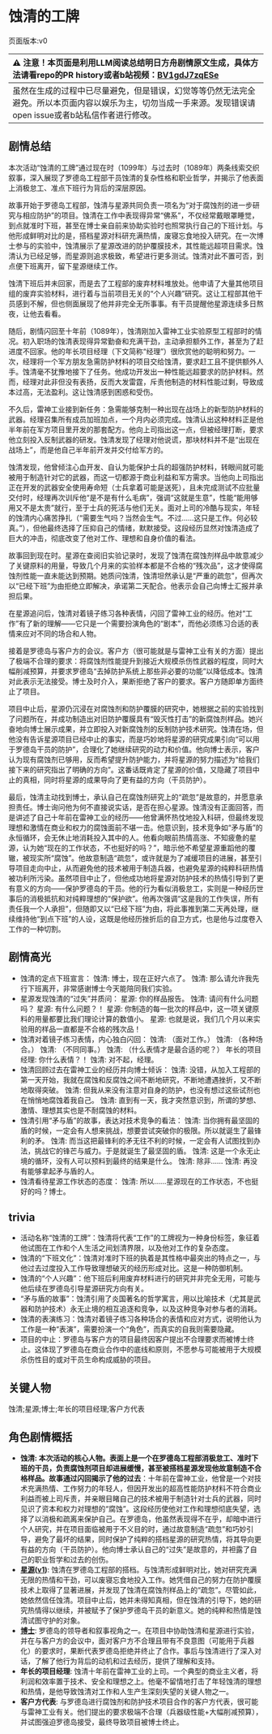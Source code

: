 # 蚀清的工牌
页面版本:v0
 

| :warning: 注意！本页面是利用LLM阅读总结明日方舟剧情原文生成，具体方法请看repo的PR history或者b站视频：[BV1gdJ7zqESe](https://www.bilibili.com/video/BV1gdJ7zqESe/)         |
|:----------------------------|
| 虽然在生成的过程中已尽量避免，但是错误，幻觉等等仍然无法完全避免。所以本页面内容以娱乐为主，切勿当成一手来源。发现错误请open issue或者b站私信作者进行修改。|



## 剧情总结
本次活动“蚀清的工牌”通过现在时（1099年）与过去时（1089年）两条线索交织叙事，深入展现了罗德岛工程部干员蚀清的复杂性格和职业哲学，并揭示了他表面上消极怠工、准点下班行为背后的深层原因。

故事开始于罗德岛工程部，蚀清与星源共同负责一项名为“对于腐蚀剂的进一步研究与相应防护”的项目。蚀清在工作中表现得异常“佛系”，不仅经常戴眼罩睡觉，到点就准时下班，甚至在博士亲自前来协助实验时也照常执行自己的下班计划。与他形成鲜明对比的是，搭档星源对科研充满热情，废寝忘食地投入研究。在一次博士参与的实验中，蚀清展示了星源改进的防护覆膜技术，其性能远超项目需求。蚀清认为已经足够，而星源则追求极致，希望进行更多测试。蚀清对此不置可否，到点便下班离开，留下星源继续工作。

蚀清下班后并未回家，而是去了工程部的废弃材料堆放处。他申请了大量其他项目组的废弃实验材料，进行着与当前项目无关的“个人兴趣”研究。这让工程部其他干员感到不解，但也侧面展现了他并非完全无所事事。有干员提醒他星源连续多日熬夜，让他去看看。

随后，剧情闪回至十年前（1089年），蚀清刚加入雷神工业实验原型工程部时的情况。初入职场的蚀清表现得异常勤奋和充满干劲，主动承担额外工作，甚至为了赶进度不回家。他的年长项目经理（下文简称“经理”）很欣赏他的聪明和努力。一次，经理将一个军方朋友急需防护材料的项目交给蚀清，要求赶工且不提供额外人手。蚀清毫不犹豫地接下了任务。他成功开发出一种性能远超要求的防护材料。然而，经理对此非但没有表扬，反而大发雷霆，斥责他制造的材料性能过剩，导致成本过高，无法盈利。这让蚀清感到困惑和受伤。

不久后，雷神工业接到新任务：急需能够克制一种出现在战场上的新型防护材料的武器。经理召集所有成员加班加点，一个月内必须完成。蚀清认出这种材料正是他半年前在军方项目里开发的那套配方。他向上司指出这一点，但被经理打断，要求他立刻投入反制武器的研发。蚀清发现了经理对他说谎，那块材料并不是“出现在战场上”，而是他自己半年前开发并交付给军方的。

蚀清发现，他曾倾注心血开发、自认为能保护士兵的超强防护材料，转眼间就可能被用于制造针对它的武器，而这一切都源于商业利益和军方需求。当他向上司指出正在开发的武器安全使用寿命短（士兵拿着可能是送死），且未完成测试不应批量交付时，经理再次训斥他“是不是有什么毛病”，强调“这就是生意”，性能“能用够用又不是太贵”就行，至于士兵的死活与他们无关。面对上司的冷酷与现实，年轻的蚀清内心痛苦挣扎（“需要生气吗？当然会生气。不过……这只是工作。何必较真。”），但他最终选择了压抑自己的情绪，默默接受。这段经历显然对蚀清造成了巨大的冲击，彻底改变了他对工作、理想和自身价值的看法。

故事回到现在时。星源在查阅旧实验记录时，发现了蚀清在腐蚀剂样品中故意减少了关键原料的用量，导致几个月来的实验样本都是不合格的“残次品”，这才使得腐蚀剂性能一直未能达到预期。她质问蚀清，蚀清坦然承认是“严重的疏忽”，但再次以“已经下班”为由拒绝立即解决，承诺第二天配合。他表示会自己向博士汇报并承担后果。

在星源追问后，蚀清对着镜子练习各种表情，闪回了雷神工业的经历。他对“工作”有了新的理解——它只是一个需要扮演角色的“剧本”，而他必须练习合适的表情来应对不同的场合和人物。

接着是罗德岛与客户方的会议。客户方（很可能就是与雷神工业有关的方面）提出了极端不合理的要求：将腐蚀剂性能提升到接近大规模杀伤性武器的程度，同时大幅削减预算，并要求罗德岛“去掉防护系统上那些非必要的功能”以降低成本。蚀清对此表示无法接受。博士及时介入，果断拒绝了客户的要求。客户方随即单方面终止了项目。

项目中止后，星源仍沉浸在对腐蚀剂和防护覆膜的研究中，她根据之前的实验找到了问题所在，并成功制造出对旧防护覆膜具有“毁灭性打击”的新腐蚀剂样品。她兴奋地向博士展示成果，并立即投入对新腐蚀剂的反制防护技术研究。蚀清在场，但他没有告诉星源项目已经中止的事实，而是巧妙地将星源的研究成果引向“可以用于罗德岛干员的防护”，合理化了她继续研究的动力和价值。他向博士表示，客户认为现有腐蚀剂已够用，反而希望提升防护能力，并将星源的努力描述为“给我们接下来的研究指出了明确的方向”。这番话既肯定了星源的价值，又隐藏了项目中止的真相，同时将星源的成果导向了更有益的方向（干员防护）。

最后，蚀清主动找到博士，承认自己在腐蚀剂研究上的“疏忽”是故意的，并愿意承担责任。博士询问他为何不直接说实话，是否在担心星源。蚀清没有正面回答，而是讲述了自己十年前在雷神工业的经历——他曾满怀热忱地投入科研，但最终发现理想和激情在商业和权力的腐蚀面前不堪一击。他意识到，技术竞争如“矛与盾”的永恒循环，会无休止地消耗投入其中的人。他看向眼前热情高涨、不知疲惫的星源，认为她“现在的工作状态，不也挺好的吗？”，暗示他不希望星源重蹈他的覆辙，被现实所“腐蚀”。他故意制造“疏忽”，或许就是为了减缓项目的进展，甚至引导项目走向中止，从而避免他的技术被用于制造兵器，也避免星源的纯粹科研热情被功利所污染。虽然项目中止了，但他成功地将星源对防护技术的热情引导到了更有意义的方向——保护罗德岛的干员。他的行为看似消极怠工，实则是一种经历世事后的消极抵抗和对纯粹理想的“保护欲”。他再次强调“这是我的工作失误，所有责任我一个人承担”，但随即又以“已经下班”为由，将此事推到第二天再处理，继续维持他“到点下班”的人设，这既是他经历挫折后的自卫方式，也是他与过度卷入工作的一种切割。
## 剧情高光
- 蚀清的定点下班宣言：
蚀清: 博士，现在正好六点了。
蚀清: 那么请允许我先行下班离开，非常感谢博士今天能陪同我们实验。
- 星源发现蚀清的“过失”并质问：
星源: 你的样品报告。
蚀清: 请问有什么问题吗？
星源: 有什么问题？！
星源: 你制造的每一批次的样品中，这一项关键原料的用量都要比我们理论计算的数值小。
星源: 也就是说，我们几个月以来实验用的样品一直都是不合格的残次品！
- 蚀清对着镜子练习表情，内心独白闪回：
蚀清: （面对工作。）
蚀清: （各种场合。）
蚀清: （不同同事。）
蚀清: （什么表情才是最合适的呢？）
年长的项目经理: 你什么表情？！
蚀清: 对不起，经理。
- 蚀清回顾过去在雷神工业的经历并向博士倾诉：
蚀清: 没错，从加入工程部的第一天开始，我就在腐蚀和反腐蚀之间不断地研究，不断地遭遇挫折，又不断地取得突破。
蚀清: 但我从来没有注意对自身的防护，也没有想过这些试剂也在悄悄地腐蚀着我自己。
蚀清: 直到有一天，我才突然意识到，所谓的梦想、激情、理想其实也是不耐腐蚀的材料。
- 蚀清引用“矛与盾”的故事，表达对技术竞争的看法：
蚀清: 当你拥有最坚固的盾的时候，一定会有人想来挑战，想要尝试突破你的极限。所以就诞生了最锋利的矛。
蚀清: 而当这把最锋利的矛无往不利的时候，一定会有人试图找到办法，挑战它的锋芒与威力。于是就诞生了最坚固的盾。
蚀清: 这是一个永无止境的循环，没有人可以预料到最终的结果是什么。
蚀清: 除非......
蚀清: 再没有能够拿起矛与盾的人。
- 蚀清看待星源工作状态的态度：
蚀清: 所以......星源现在的工作状态，不也挺好的吗？博士。
## trivia
- 活动名称“蚀清的工牌”：蚀清将代表“工作”的工牌视为一种身份标签，象征着他试图在工作和个人生活之间划清界限，以及他对工作的复杂态度。
- 蚀清的“下班文化”：蚀清对准时下班的执着是其性格中最突出的特点之一，与他过去过度投入工作导致理想破灭的经历形成对比。这是一种防御机制。
- 蚀清的“个人兴趣”：他下班后利用废弃材料进行的研究并非完全无用，可能与他后续在罗德岛引导星源研究方向有关。
- “矛与盾的故事”：蚀清引用了炎国著名的哲学寓言，用以比喻技术（尤其是武器和防护技术）永无止境的相互追逐和竞争，以及这种竞争对参与者的消耗。
- 蚀清的表演练习：蚀清对着镜子练习各种场合的表情和应对方式，说明他认为工作是一种“表演”，需要扮演一个“角色”，而真实的自我则需要隐藏。
- 项目的中止：罗德岛与客户方的项目最终因客户提出不合理要求而被博士终止。这体现了罗德岛在商业合作中的底线和原则，不愿参与可能被用于大规模杀伤性目的或对干员生命构成威胁的项目。
## 关键人物
蚀清;星源;博士;年长的项目经理;客户方代表
## 角色剧情概括
-   **蚀清: 本次活动的核心人物。表面上是一个在罗德岛工程部消极怠工、准时下班的干员，负责腐蚀剂项目却进展缓慢，甚至被搭档星源发现他故意制造不合格样品。故事通过闪回揭示了他的过去**：十年前在雷神工业，他曾是一个对技术充满热情、工作努力的年轻人，但因开发出的超高性能防护材料不符合商业利益而被上司斥责，并亲眼目睹自己的技术被用于制造针对士兵的武器，同时见识了资本和权力对理想的“腐蚀”。这段经历使他对工作和理想彻底失望，选择了以消极和疏离来保护自己。在罗德岛，他虽然表现得不在乎，却暗中进行个人研究，并在项目面临被用于不义目的时，通过故意制造“疏忽”和巧妙引导，避免了最坏的结果，同时保护了纯粹的搭档星源的研究热情，将其导向更有益的方向（干员防护）。他向博士承认自己的“过失”是故意的，并袒露了自己的职业哲学和过去的创伤。
-   **[星源](../char_v3/char_135_halo.md)([v1](../chars/char_135_halo.md))**: 蚀清在罗德岛工程部的搭档。与蚀清形成鲜明对比，她对研究充满无限的热情和干劲，可以废寝忘食地投入工作。她凭借自己的努力在防护覆膜技术上取得了显著进展，并发现了蚀清在腐蚀剂样品上的“疏忽”。尽管如此，她依然信任蚀清。项目中止后，她并未得知真相，但在蚀清的引导下，她的研究热情得以继续，并被赋予了保护罗德岛干员的新意义。她的纯粹和热情是蚀清试图守护的对象。
-   **[博士](../char_v3/extended_char_bo_shi.md)**: 罗德岛的领导者和叙事视角之一。在项目中协助蚀清和星源进行实验，并在与客户方的会议中，面对客户方不合理且带有不良意图（可能用于兵器化）的要求时，果断代表罗德岛拒绝并终止了合作。事后与蚀清进行了深入对话，了解了他行为背后的动机和过去经历，提供了理解和支持。
-   **年长的项目经理**: 蚀清十年前在雷神工业的上司。一个典型的商业主义者，将利润和效率置于技术、安全和理想之上。他毫不留情地打击了年轻蚀清的理想和热情，是他导致蚀清对工作和人生产生深刻失望的关键人物之一。
-   **客户方代表**: 与罗德岛进行腐蚀剂和防护技术项目合作的客户方代表，很可能与雷神工业有关。他们提出的要求极端不合理（兵器级性能+大幅削减预算），并试图强迫罗德岛接受，最终导致项目被博士终止。